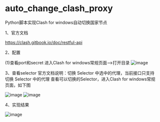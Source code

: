 # auto_change_clash_proxy
Python脚本实现Clash for windows自动切换国家节点

1、官方文档

https://clash.gitbook.io/doc/restful-api

2、配置

(1)查看port和secret
进入Clash for windows常规页面-->打开目录
 ![image](https://user-images.githubusercontent.com/79882515/237053980-ed3d9dfa-37f9-4dc7-9a33-89cacb47fe1e.png)
 
3、查看selector
官方文档说明：切换 Selector 中选中的代理，当前接口只支持切换 Selector 中的代理 查看可以切换的Selector，进入Clash for windows常规页面，如下图

 ![image](https://user-images.githubusercontent.com/79882515/237054361-bbb07165-e96c-44b2-bd53-190ca92128a5.png)
![image](https://user-images.githubusercontent.com/79882515/237054408-ba66e580-07a0-4f5f-b805-47c1820f68ee.png)

4、实现结果

 ![image](https://user-images.githubusercontent.com/79882515/237054430-8702053b-a71b-4844-ad34-335a1745f5db.png)

